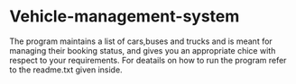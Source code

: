# Vehicle-management-system

The program maintains a list of cars,buses and trucks and is meant for managing their booking status, and gives you an appropriate chice with respect to your requirements.
For deatails on how to run the program refer to the readme.txt given inside.

